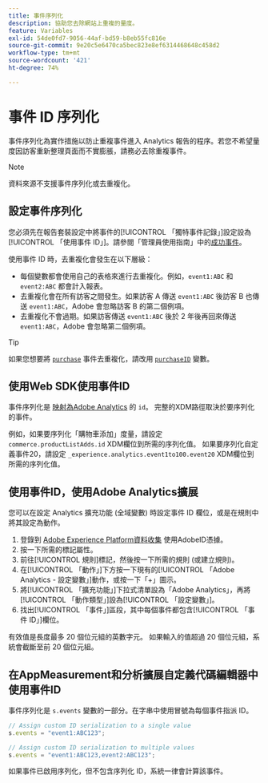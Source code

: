 ```yaml
---
title: 事件序列化
description: 協助您去除網站上重複的量度。
feature: Variables
exl-id: 54de0fd7-9056-44af-bd59-b8eb55fc816e
source-git-commit: 9e20c5e6470ca5bec823e8ef6314468648c458d2
workflow-type: tm+mt
source-wordcount: '421'
ht-degree: 74%

---
```


# 事件 ID 序列化

事件序列化為實作措施以防止重複事件進入 Analytics 報告的程序。若您不希望量度因訪客重新整理頁面而不實膨脹，請務必去除重複事件。

>[!NOTE]
>
>資料來源不支援事件序列化或去重複化。

## 設定事件序列化

您必須先在報告套裝設定中將事件的[!UICONTROL 「獨特事件記錄」]設定設為[!UICONTROL 「使用事件 ID」]。請參閱「管理員使用指南」中的[成功事件](/help/admin/admin/c-success-events/success-event.md)。

使用事件 ID 時，去重複化會發生在以下層級：

* 每個變數都會使用自己的表格來進行去重複化。例如，`event1:ABC` 和 `event2:ABC` 都會計入報表。
* 去重複化會在所有訪客之間發生。如果訪客 A 傳送 `event1:ABC` 後訪客 B 也傳送 `event1:ABC`，Adobe 會忽略訪客 B 的第二個例項。
* 去重複化不會過期。如果訪客傳送 `event1:ABC` 後於 2 年後再回來傳送 `event1:ABC`，Adobe 會忽略第二個例項。

>[!TIP]
>
>如果您想要將 [`purchase`](event-purchase.md) 事件去重複化，請改用 [`purchaseID`](../purchaseid.md) 變數。

## 使用Web SDK使用事件ID

事件序列化是 [映射為Adobe Analytics](https://experienceleague.adobe.com/docs/analytics/implementation/aep-edge/variable-mapping.html) 的 `id`。 完整的XDM路徑取決於要序列化的事件。

例如，如果要序列化「購物車添加」度量，請設定 `commerce.productListAdds.id` XDM欄位到所需的序列化值。 如果要序列化自定義事件20，請設定 `_experience.analytics.event1to100.event20` XDM欄位到所需的序列化值。

## 使用事件ID，使用Adobe Analytics擴展

您可以在設定 Analytics 擴充功能 (全域變數) 時設定事件 ID 欄位，或是在規則中將其設定為動作。

1. 登錄到 [Adobe Experience Platform資料收集](https://experience.adobe.com/data-collection) 使用AdobeID憑據。
2. 按一下所需的標記屬性。
3. 前往[!UICONTROL 規則]標記，然後按一下所需的規則 (或建立規則)。
4. 在[!UICONTROL 「動作」]下方按一下現有的[!UICONTROL 「Adobe Analytics - 設定變數」]動作，或按一下「+」圖示。
5. 將[!UICONTROL 「擴充功能」]下拉式清單設為「Adobe Analytics」，再將[!UICONTROL 「動作類型」]設為[!UICONTROL 「設定變數」]。
6. 找出[!UICONTROL 「事件」]區段，其中每個事件都包含[!UICONTROL 「事件 ID」]欄位。

有效值是長度最多 20 個位元組的英數字元。 如果輸入的值超過 20 個位元組，系統會截斷至前 20 個位元組。

## 在AppMeasurement和分析擴展自定義代碼編輯器中使用事件ID

事件序列化是 `s.events` 變數的一部分。在字串中使用冒號為每個事件指派 ID。

```js
// Assign custom ID serialization to a single value
s.events = "event1:ABC123";

// Assign custom ID serialization to multiple values
s.events = "event1:ABC123,event2:ABC123";
```

如果事件已啟用序列化，但不包含序列化 ID，系統一律會計算該事件。
